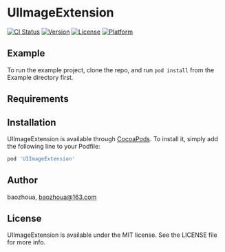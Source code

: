 # UIImageExtension

[![CI Status](https://img.shields.io/travis/baozhoua/UIImageExtension.svg?style=flat)](https://travis-ci.org/baozhoua/UIImageExtension)
[![Version](https://img.shields.io/cocoapods/v/UIImageExtension.svg?style=flat)](https://cocoapods.org/pods/UIImageExtension)
[![License](https://img.shields.io/cocoapods/l/UIImageExtension.svg?style=flat)](https://cocoapods.org/pods/UIImageExtension)
[![Platform](https://img.shields.io/cocoapods/p/UIImageExtension.svg?style=flat)](https://cocoapods.org/pods/UIImageExtension)

## Example

To run the example project, clone the repo, and run `pod install` from the Example directory first.

## Requirements

## Installation

UIImageExtension is available through [CocoaPods](https://cocoapods.org). To install
it, simply add the following line to your Podfile:

```ruby
pod 'UIImageExtension'
```

## Author

baozhoua, baozhoua@163.com

## License

UIImageExtension is available under the MIT license. See the LICENSE file for more info.
